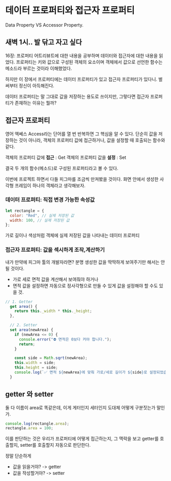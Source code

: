 # 데이터 프로퍼티와 접근자 프로퍼티

Data Property VS Accessor Property.

## 새벽 1시.. 발 닦고 자고 싶다

16장: 프로퍼티 어트리뷰트에 대한 내용을 공부하며 데이터와 접근자에 대한 내용을 읽었다. 프로퍼티는 키와 값으로 구성된 객체의 요소이며 객체에서 값으로 선언한 함수는 메소드라 부르는 것이라 이해했었다.

하지만 이 장에서 프로퍼티에는 데이터 프로퍼티가 있고 접근자 프로퍼티가 있다니. 벌써부터 정신이 아득해진다.

데이터 프로퍼티는 말 그대로 값을 저장하는 용도로 쓰이지만, 그렇다면 접근자 프로퍼티가 존재하는 이유는 뭘까?

## 접근자 프로퍼티

영어 액쎄스 Access라는 단어를 열 번 반복하면 그 핵심을 알 수 있다. 단순히 값을 저장하는 것이 아니라, 객체의 프로퍼티 값에 접근하거나, 값을 설정할 때 호출되는 함수와 같다.

객체의 프로퍼티 값에 **접근** : Get
객체의 프로퍼티 값을 **설정** : Set

결국 두 개의 함수(메소드)로 구성된 프로퍼티라고 볼 수 있다.

이번에 프로젝트 하면서 다들 피그마를 조금씩 만져봤을 것이다. 화면 안에서 생성한 사각형 프레임이 하나의 객체라고 생각해보자.

### 데이터 프로퍼티: 직접 변경 가능한 속성값

```js
let rectangle = {
  color: "Red", // 실제 저장된 값
  width: 100, // 실제 저장된 값
};
```

가로 길이나 색상처럼 객체에 실제 저장된 값을 나타내는 데이터 프로퍼티

### 접근자 프로퍼티: 값을 섹시하게 조작,계산하기

내가 만약에 피그마 툴의 개발자라면? 분명 생성한 값을 딱딱하게 보여주기만 해서는 안될 것이다.

- 가로 세로 면적 값을 계산해서 보여줘야 하거나
- 면적 값을 설정하면 자동으로 정사각형으로 만들 수 있게 값을 설정해야 할 수도 있을 것.

```js
// 1. Getter
  get area() {
    return this._width * this._height;
  },

  // 2. Setter
  set area(newArea) {
    if (newArea <= 0) {
      console.error("⛔ 면적은 0보다 커야 합니다.");
      return;
    }

    const side = Math.sqrt(newArea);
    this.width = side;
    this.height = side;
    console.log(`✅ 면적 ${newArea}에 맞춰 가로/세로 길이가 ${side}로 설정되었습니다.`);
  }
```

## getter 와 setter

둘 다 이름이 area로 똑같은데, 이게 게터인지 세터인지 도대체 어떻게 구분짓는가 말인가.

```js
console.log(rectangle.area);
rectangle.area = 100;
```

이를 판단하는 것은 우리가 프로퍼티에 어떻게 접근하는지, 그 맥락을 보고 getter를 호출할지, setter를 호출할지 자동으로 판단한다.

정말 단순하게

- 값을 읽을거야? -> getter
- 값을 작성할거야? -> setter
